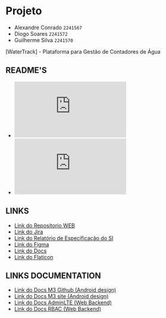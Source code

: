 # Projeto
 * Alexandre Conrado `2241567`
 * Diogo Soares `2241572`
 * Guilherme Silva `2241570`

[WaterTrack] - Plataforma para Gestão de Contadores de Água

## README'S
* ![README Web](https://github.com/Gugas749/WaterTrack/blob/main/%5BWEB%2BAPI%5D/README_WEB.md)
* ![README Api](https://github.com/Gugas749/WaterTrack/blob/main/%5BWEB%2BAPI%5D/README_API.md)

## LINKS
* [Link do Repositorio WEB](https://github.com/Gugas749/Watertrack-WEB)
* [Link do Jira](https://my-team-f1esiobq.atlassian.net/jira/software/projects/JGK/summary)
* [Link do Relatório de Especificação do SI](https://myipleiria-my.sharepoint.com/:w:/r/personal/2241570_my_ipleiria_pt/_layouts/15/Doc.aspx?sourcedoc=%7B0A52FA89-BE96-455D-B7EF-5D4A91EFDBCA%7D&file=IPL-TeSP-PSI-PSI-2526-Template_especificacao_SI.docx&fromShare=true&action=default&mobileredirect=true)
* [Link do Figma](https://www.figma.com/design/8INSuZ4p0Tkv7IUZTKT7BC/Design-WaterTrack?node-id=55-312&p=f&t=h24WxBbD3etWSUig-0)
* [Link do Docs](https://docs.google.com/document/d/1OzIOerLNs7PPII6IhRsYwgCvOh3YNf_8-Bh9OG0dDG8/edit?tab=t.q69v8pswmsz6)
* [Link do Flaticon](https://www.flaticon.com/search?word=close)

## LINKS DOCUMENTATION
* [Link do Docs M3 Github (Android design)](https://github.com/material-components/material-components-android/tree/master/docs)
* [Link do Docs M3 site (Android design)](https://m3.material.io/components/date-pickers/overview)
* [Link do Docs AdminLTE (Web Backend)](https://www.yiiframework.com/extension/hail812/yii2-adminlte3)
* [Link do Docs RBAC (Web Backend)](https://www.yiiframework.com/doc/guide/2.0/en/security-authorization#rbac)
